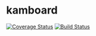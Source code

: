kamboard
========

[![Coverage Status](https://coveralls.io/repos/petry/kamboard/badge.png)](https://coveralls.io/r/petry/kamboard)
[![Build Status](https://travis-ci.org/petry/kamboard.png?branch=master)](https://travis-ci.org/petry/kamboard)